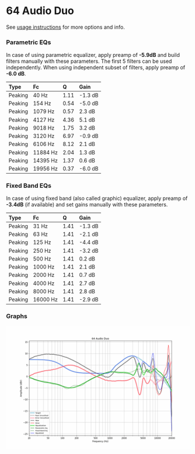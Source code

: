 # 64 Audio Duo
See [usage instructions](https://github.com/jaakkopasanen/AutoEq#usage) for more options and info.

### Parametric EQs
In case of using parametric equalizer, apply preamp of **-5.9dB** and build filters manually
with these parameters. The first 5 filters can be used independently.
When using independent subset of filters, apply preamp of **-6.0 dB**.

| Type    | Fc       |    Q | Gain    |
|:--------|:---------|:-----|:--------|
| Peaking | 40 Hz    | 1.11 | -1.3 dB |
| Peaking | 154 Hz   | 0.54 | -5.0 dB |
| Peaking | 1079 Hz  | 0.57 | 2.3 dB  |
| Peaking | 4127 Hz  | 4.36 | 5.1 dB  |
| Peaking | 9018 Hz  | 1.75 | 3.2 dB  |
| Peaking | 3120 Hz  | 6.97 | -0.9 dB |
| Peaking | 6106 Hz  | 8.12 | 2.1 dB  |
| Peaking | 11884 Hz | 2.04 | 1.3 dB  |
| Peaking | 14395 Hz | 1.37 | 0.6 dB  |
| Peaking | 19956 Hz | 0.37 | -6.0 dB |

### Fixed Band EQs
In case of using fixed band (also called graphic) equalizer, apply preamp of **-3.4dB**
(if available) and set gains manually with these parameters.

| Type    | Fc       |    Q | Gain    |
|:--------|:---------|:-----|:--------|
| Peaking | 31 Hz    | 1.41 | -1.3 dB |
| Peaking | 63 Hz    | 1.41 | -2.1 dB |
| Peaking | 125 Hz   | 1.41 | -4.4 dB |
| Peaking | 250 Hz   | 1.41 | -3.2 dB |
| Peaking | 500 Hz   | 1.41 | 0.2 dB  |
| Peaking | 1000 Hz  | 1.41 | 2.1 dB  |
| Peaking | 2000 Hz  | 1.41 | 0.7 dB  |
| Peaking | 4000 Hz  | 1.41 | 2.7 dB  |
| Peaking | 8000 Hz  | 1.41 | 2.8 dB  |
| Peaking | 16000 Hz | 1.41 | -2.9 dB |

### Graphs
![](./64%20Audio%20Duo.png)